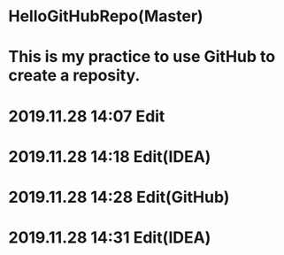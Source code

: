 
# HelloGitHubRepo(Master)
# This is my practice to use GitHub to create a reposity.
# 2019.11.28 14:07 Edit
# 2019.11.28 14:18 Edit(IDEA)
# 2019.11.28 14:28 Edit(GitHub)
# 2019.11.28 14:31 Edit(IDEA)
